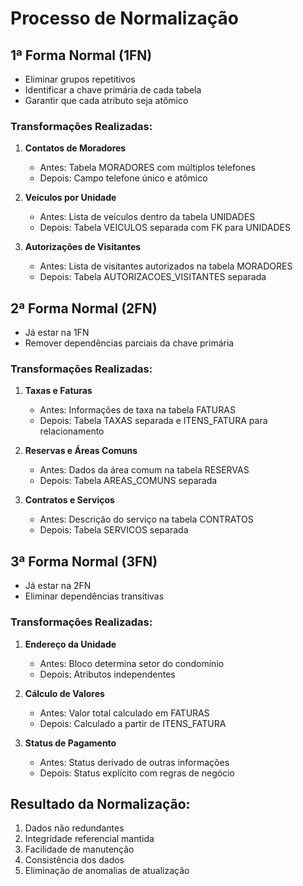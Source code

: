 # Processo de Normalização

## 1ª Forma Normal (1FN)
- Eliminar grupos repetitivos
- Identificar a chave primária de cada tabela
- Garantir que cada atributo seja atômico

### Transformações Realizadas:
1. **Contatos de Moradores**
   - Antes: Tabela MORADORES com múltiplos telefones
   - Depois: Campo telefone único e atômico

2. **Veículos por Unidade**
   - Antes: Lista de veículos dentro da tabela UNIDADES
   - Depois: Tabela VEICULOS separada com FK para UNIDADES

3. **Autorizações de Visitantes**
   - Antes: Lista de visitantes autorizados na tabela MORADORES
   - Depois: Tabela AUTORIZACOES_VISITANTES separada

## 2ª Forma Normal (2FN)
- Já estar na 1FN
- Remover dependências parciais da chave primária

### Transformações Realizadas:
1. **Taxas e Faturas**
   - Antes: Informações de taxa na tabela FATURAS
   - Depois: Tabela TAXAS separada e ITENS_FATURA para relacionamento

2. **Reservas e Áreas Comuns**
   - Antes: Dados da área comum na tabela RESERVAS
   - Depois: Tabela AREAS_COMUNS separada

3. **Contratos e Serviços**
   - Antes: Descrição do serviço na tabela CONTRATOS
   - Depois: Tabela SERVICOS separada

## 3ª Forma Normal (3FN)
- Já estar na 2FN
- Eliminar dependências transitivas

### Transformações Realizadas:
1. **Endereço da Unidade**
   - Antes: Bloco determina setor do condomínio
   - Depois: Atributos independentes

2. **Cálculo de Valores**
   - Antes: Valor total calculado em FATURAS
   - Depois: Calculado a partir de ITENS_FATURA

3. **Status de Pagamento**
   - Antes: Status derivado de outras informações
   - Depois: Status explícito com regras de negócio

## Resultado da Normalização:
1. Dados não redundantes
2. Integridade referencial mantida
3. Facilidade de manutenção
4. Consistência dos dados
5. Eliminação de anomalias de atualização